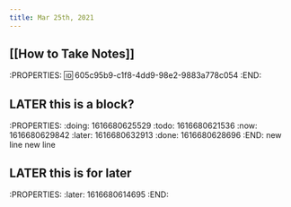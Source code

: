 ```yaml
---
title: Mar 25th, 2021
---
```


##
## [[How to Take Notes]]
:PROPERTIES:
:id: 605c95b9-c1f8-4dd9-98e2-9883a778c054
:END:
##
## LATER this is a block?
:PROPERTIES:
:doing: 1616680625529
:todo: 1616680621536
:now: 1616680629842
:later: 1616680632913
:done: 1616680628696
:END:
new line
new line
## LATER this is for later
:PROPERTIES:
:later: 1616680614695
:END:
##
